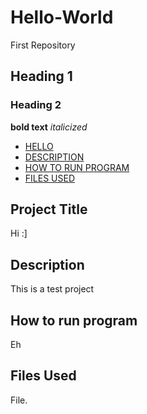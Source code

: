 # Hello-World
First Repository 
## Heading 1
### Heading 2
**bold text**
*italicized*

- [HELLO](#Project-Title)
- [DESCRIPTION](#Description)
- [HOW TO RUN PROGRAM](#How-to-run-program)
- [FILES USED](#Files-used)








## Project Title

Hi :]

## Description

This is a test project 

## How to run program

Eh

## Files Used

File.
